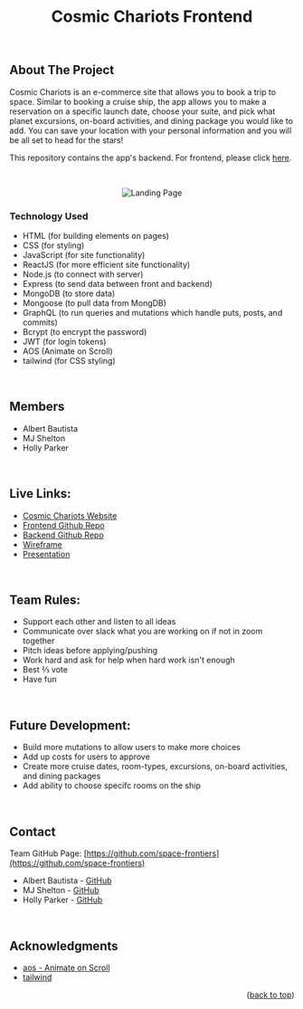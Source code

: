 <div align="center">

# Cosmic Chariots Frontend

</div>

<div id="top"></div>


<br />

<!-- ABOUT THE PROJECT -->

## About The Project

Cosmic Chariots is an e-commerce site that allows you to book a trip to space. Similar to booking a cruise ship, the app allows you to make a reservation on a specific launch date, choose your suite, and pick what planet excursions, on-board activities, and dining package you would like to add. You can save your location with your personal information and you will be all set to head for the stars!

This repository contains the app's backend. For frontend, please click [here](https://github.com/space-frontiers/cosmic_chariots_backend).

<br>

<div align="center">

![Landing Page](https://i.imgur.com/2UgWMvh.jpg)
    
</div>

### Technology Used

* HTML (for building elements on pages)
* CSS (for styling)
* JavaScript (for site functionality)
* ReactJS (for more efficient site functionality)
* Node.js (to connect with server)
* Express (to send data between front and backend)
* MongoDB (to store data)
* Mongoose (to pull data from MongDB)
* GraphQL (to run queries and mutations which handle puts, posts, and commits)
* Bcrypt (to encrypt the password)
* JWT (for login tokens) 
* AOS (Animate on Scroll)
* tailwind (for CSS styling)

<br>

<!-- BASIC PROJECT INFO -->

## Members

* Albert Bautista
* MJ Shelton
* Holly Parker

<br>

## Live Links: 
* [Cosmic Chariots Website](https://cosmic-chariots.herokuapp.com/)
* [Frontend Github Repo](https://github.com/space-frontiers/cosmic_chariots_frontend)
* [Backend Github Repo](https://github.com/space-frontiers/cosmic_chariots_backend)
* [Wireframe](https://whimsical.com/project-3-MtHszPZWp3vregnDn2rumE)
* [Presentation](https://docs.google.com/presentation/d/1x7QMq8phBRiloBIfTyjtQ4iJNmy2AyAgCHN39ZZZcfo/edit?usp=sharing)

<br>

## Team Rules:

  * Support each other and listen to all ideas
  * Communicate over slack what you are working on if not in zoom together
  * Pitch ideas before applying/pushing
  * Work hard and ask for help when hard work isn't enough
  * Best ⅔ vote
  * Have fun

<br>

<!-- FUTURE DEVELOPMENT AND CLOSING INFORMATION -->

## Future Development:

  * Build more mutations to allow users to make more choices
  * Add up costs for users to approve
  * Create more cruise dates, room-types, excursions, on-board activities, and dining packages
  * Add ability to choose specifc rooms on the ship
 
 <br>

## Contact

Team GitHub Page: [https://github.com/space-frontiers](https://github.com/space-frontiers)

* Albert Bautista - [GitHub](https://github.com/devilarms83)
* MJ Shelton - [GitHub](https://github.com/mjshelton12)
* Holly Parker - [GitHub](https://github.com/hollygparker)

<br>

<!-- ACKNOWLEDGMENTS -->

## Acknowledgments

* [aos - Animate on Scroll](https://www.npmjs.com/package/aos)
* [tailwind](https://tailwindcss.com/)

<p align="right">(<a href="#top">back to top</a>)</p>

